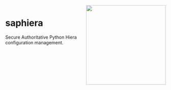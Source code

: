<!-- markdownlint-disable-next-line first-line-heading -->
<img src="img/saphiera.png" align="right" width="250px"/>

# saphiera

Secure Authoritative Python Hiera configuration management.
